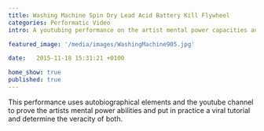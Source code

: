 ```yaml
---
title: Washing Machine Spin Dry Lead Acid Battery Kill Flywheel
categories: Performatic Video
intro: A youtubing performance on the artist mental power capacities and the veracity of the internet for Liminal GR curated by Pilar Cruz and Marc Roig.

featured_image: '/media/images/WashingMachine905.jpg'

date:   2015-11-18 15:31:21 +0100

home_show: true
published: true
---
```


This performance uses autobiographical elements and the youtube channel to prove the artists mental power abilities and put in practice a viral tutorial and determine the veracity of both.

